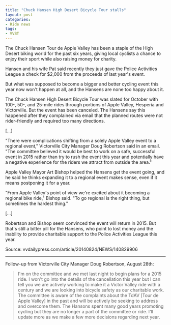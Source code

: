 ```yaml
---
title: "Chuck Hansen High Desert Bicycle Tour stalls"
layout: post
categories:
- Ride news
tags:
- VVBT
---
```


The Chuck Hansen Tour de Apple Valley has been a staple of the High Desert biking world for the past six years, giving local cyclists a chance to enjoy their sport while also raising money for charity.

Hansen and his wife Pat said recently they just gave the Police Activities League a check for $2,000 from the proceeds of last year's event.

But what was supposed to become a bigger and better cycling event this year now won't happen at all, and the Hansens are none too happy about it.

The Chuck Hansen High Desert Bicycle Tour was slated for October with 100-, 50-, and 25-mile rides through portions of Apple Valley, Hesperia and Victorville. But the event has been canceled. The Hansens say this happened after they complained via email that the planned routes were not rider-friendly and required too many directions.

\[...\]

"There were complications shifting from a solely Apple Valley event to a regional event," Victorville City Manager Doug Robertson said in an email. "The committee believed it would be best to work on a safe, successful event in 2015 rather than try to rush the event this year and potentially have a negative experience for the riders we attract from outside the area."

Apple Valley Mayor Art Bishop helped the Hansens get the event going, and he said he thinks expanding it to a regional event makes sense, even if it means postponing it for a year.

"From Apple Valley's point of view we're excited about it becoming a regional bike ride," Bishop said. "To go regional is the right thing, but sometimes the hardest thing."

\[...\]

Robertson and Bishop seem convinced the event will return in 2015. But that's still a bitter pill for the Hansens, who point to lost money and the inability to provide charitable support to the Police Activities League this year.

Source: vvdailypress.com/article/20140824/NEWS/140829906

---

Follow-up from Victorville City Manager Doug Robertson, August 28th:

> I'm on the committee and we met last night to begin plans for a 2015 ride. I won't go into the details of the cancellation this year but I can tell you we are actively working to make it a Victor Valley ride with a century and we are looking into bicycle safety as our charitable work. The committee is aware of the complaints about the TdAV \[Tour de Apple Valley\] in the past and will be actively be seeking to address and overcome them. The Hansons spent many good years promoting cycling but they are no longer a part of the committee or ride. I'll update more as we make a few more decisions regarding next year.